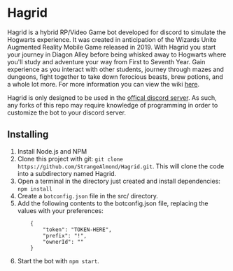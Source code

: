 # Hagrid
Hagrid is a hybrid RP/Video Game bot developed for discord to 
simulate the Hogwarts experience. It was created in anticipation of the 
Wizards Unite Augmented Reality Mobile Game released in 2019. With Hagrid you start 
your journey in Diagon Alley before being whisked away to Hogwarts where
you'll study and adventure your way from First to Seventh Year. Gain 
experience as you interact with other students, journey through mazes 
and dungeons, fight together to take down ferocious beasts, brew potions, and a whole 
lot more. For more information you can view the wiki [here](https://hagrid.fandom.com/wiki/Hagrid_Wiki).

Hagrid is only designed to be used in the [offical discord server](https://discord.gg/PWKYMct). 
As such, any forks of this repo may require knowledge of programming in order to customize the bot to your discord server.

## Installing
1. Install Node.js and NPM
2. Clone this project with git: `git clone https://github.com/StrangeAlmond/Hagrid.git`. This will clone the code into a subdirectory named Hagrid.
3. Open a terminal in the directory just created and install dependencies: `npm install`
4. Create a `botconfig.json` file in the src/ directory.
5. Add the following contents to the botconfig.json file, replacing the values with your preferences:
    ```
        {
            "token": "TOKEN-HERE",
            "prefix": "!",
            "ownerId": ""
        }
    ```
6. Start the bot with `npm start`.